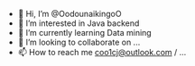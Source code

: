 - 👋 Hi, I’m @OodounaikingoO
- 👀 I’m interested in Java backend
- 🌱 I’m currently learning Data mining
- 💞️ I’m looking to collaborate on ...
- 📫 How to reach me coo1cj@outlook.com / ...

<!---
OodounaikingoO/OodounaikingoO is a ✨ special ✨ repository because its `README.md` (this file) appears on your GitHub profile.
You can click the Preview link to take a look at your changes.
--->
